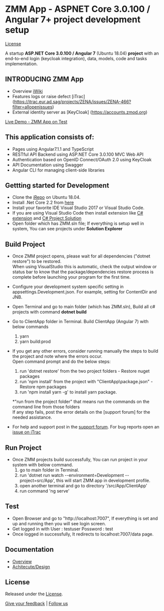 # **ZMM App** - ASPNET Core 3.0.100 / Angular 7+ project development setup
[License](http://irepo.eur.ad.sag/projects/AIAN/repos/zmm/browse/LICENSE)

A startup **ASP.NET Core 3.0.100 / Angular 7** (Ubuntu 18.04) **project** with an end-to-end login (keycloak integration), data, models, code and tasks implementation.

## INTRODUCING ZMM App
*   Overview [iWiki](https://iwiki.eur.ad.sag/pages/viewpage.action?pageId=551011559)
*   Features logs or raise defect [iTrac] (https://itrac.eur.ad.sag/projects/ZENA/issues/ZENA-466?filter=allopenissues)
*   External identity server as [KeyCloak] (https://accounts.zmod.org)

[Live Demo - ZMM App on Test](https://lambda-quad)

## This application consists of:

*   Pages using Angular7.1.1 and TypeScript
*   RESTful API Backend using ASP.NET Core 3.0.100 MVC Web API
*   Authentication based on OpenID Connect/OAuth 2.0 using KeyCloak
*   API Documentation using Swagger
*   Angular CLI for managing client-side libraries



## Gettting started for Development

*   Clone the [iRepo](http://irepo.eur.ad.sag/projects/AIAN/repos/zmm/browse) on Ubuntu 18.04.
*   Install .Net Core 2.2 from [here](https://www.microsoft.com/net/download/dotnet-core/2.2)
*   Install your favorite IDE Visual Studio 2017 or Visual Studio Code.
*   If you are using Visual Studio Code then install extension like [C# extension](https://marketplace.visualstudio.com/items?itemName=jchannon.csharpextensions) and [C# Project Solution](https://marketplace.visualstudio.com/items?itemName=fernandoescolar.vscode-solution-explorer)
*   Open folder which has ZMM.sln file; If everything is setup well in system, You can see projects under **Solution Explorer**


## Build Project

*   Once ZMM project opens, please wait for all dependencies ("dotnet restore") to be restored.  
    When using VisualStudio this is automatic, check the output window or status bar to know that the package/dependencies restore process is complete before launching your program for the first time.
*   Configure your development system specific setting in appsettings.Development.json.
    For example, setting for ContentDir and JNB.
*   Open Terminal and go to main folder (which has ZMM.sln), Build all c# projects with command **dotnet build** 
*   Go to ClientApp folder in Terminal. Build ClientApp (Angular 7) with below commands
    1. yarn
    2. yarn build:prod
*   If you get any other errors, consider running manually the steps to build the project and note where the errors occur.  
    Open command prompt and do the below steps:  
    1. run 'dotnet restore' from the two project folders - Restore nuget packages  
    2. run 'npm install' from the project with "ClientApp\\package.json" - Restore npm packages  
    3. run 'npm install yarn -g' to install yarn package.
    
    *"run from the project folder" that means run the commands on the command line from those folders  
    If any step fails, post the error details on the [support forum] for the needed assistance.
*   For help and support post in the [support forum](?). For bug reports open an [issue on iTrac](https://itrac.eur.ad.sag/projects/ZENA/issues/ZENA-466?filter=allopenissues)

## Run Project
*   Once ZMM projects build successfully, You can run project in your system with below command.
    1. go to main folder in Terminal.
    2. run 'dotnet run watch --environment=Development --project=src/App', this will start ZMM app in development profile.
    2. open another terminal and go to directory '/src/App/ClientApp'
    3. run command 'ng serve'

## Test
*   Open Browser and go to "http://localhost:7007", If everything is set and up and running then you will see  login screen.
*   Get logged in with 
    User        : testuser
    Possword    : test
*   Once logged in successfully, It redirects to localhost:7007/data page. 


## Documentation

*   [Overview](https://iwiki.eur.ad.sag/pages/viewpage.action?pageId=551011559)
*   [Achitecute/Design](https://iwiki.eur.ad.sag/pages/viewpage.action?pageId=551011559)



## License

Released under the [License](http://irepo.eur.ad.sag/projects/AIAN/repos/zmm/browse/LICENSE).

[Give your feedback](mailto:generic.zmodsupport@softwareag.com) | [Follow us](?)
